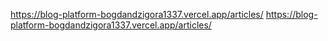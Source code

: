 https://blog-platform-bogdandzigora1337.vercel.app/articles/
https://blog-platform-bogdandzigora1337.vercel.app/articles/
